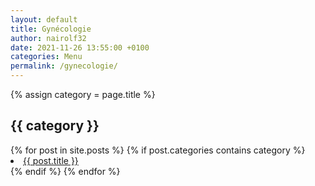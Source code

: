 ```yaml
---
layout: default
title: Gynécologie
author: nairolf32
date: 2021-11-26 13:55:00 +0100
categories: Menu
permalink: /gynecologie/
---
```


{% assign category = page.title %}

<h2>{{ category }}</h2>
{% for post in site.posts %}
{% if post.categories contains category %}
<li> <a href="{{ post.url | relative_url }}">{{ post.title }}</a></li>
{% endif %}
{% endfor %}
